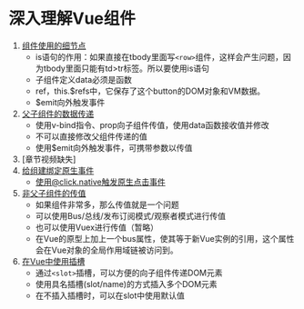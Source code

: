 # 深入理解Vue组件

1. [组件使用的细节点](index.0.html)
    * is语句的作用：如果直接在tbody里面写`<row>`组件，这样会产生问题，因为tbody里面只能有td>tr标签。所以要使用is语句
    * 子组件定义data必须是函数
    * ref，this.$refs中，它保存了这个button的DOM对象和VM数据。
    * $emit向外触发事件
2. [父子组件的数据传递](index.1.html)
    * 使用v-bind指令、prop向子组件传值，使用data函数接收值并修改
    * 不可以直接修改父组件传递的值
    * 使用$emit向外触发事件，可携带参数以传值
3. [章节视频缺失]
4. [给组建绑定原生事件](index.3.html)
    * 使用@click.native触发原生点击事件
5. [非父子组件的传值](index.4.html)
    * 如果组件非常多，那么传值就是一个问题
    * 可以使用Bus/总线/发布订阅模式/观察者模式进行传值
    * 也可以使用Vuex进行传值（暂略）
    * 在Vue的原型上加上一个bus属性，使其等于新Vue实例的引用，这个属性会在Vue对象的全局作用域链被访问到。
6. [在Vue中使用插槽](index.5.html)
    * 通过`<slot>`插槽，可以方便的向子组件传递DOM元素
    * 使用具名插槽(slot/name)的方式插入多个DOM元素
    * 在不插入插槽时，可以在slot中使用默认值
